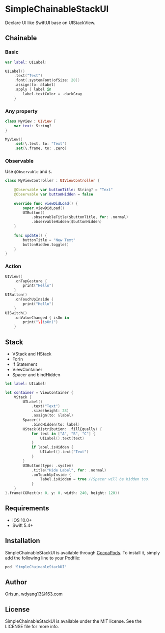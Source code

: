 # SimpleChainableStackUI

Declare UI like SwiftUI base on UIStackView.

## Chainable

### Basic

```swift
var label: UILabel!

UILabel()
    .text("Text")
    .font(.systemFont(ofSize: 20))
    .assign(to: &label)
    .apply { label in
        label.textColor = .darkGray
    }
```

### Any property

```swift
class MyView : UIView {
    var text: String?
}

MyView()
    .set(\.text, to: "Text")
    .set(\.frame, to: .zero)
```

### Observable

Use `@Observable` and `$`.

```swift
class MyViewController : UIViewController {
    
    @Observable var buttonTitle: String? = "Text"
    @Observable var buttonHidden = false
    
    override func viewDidLoad() {
        super.viewDidLoad()
        UIButton()
            .observableTitle($buttonTitle, for: .normal)
            .observableHidden($buttonHidden)
    }
    
    func update() {
        buttonTitle = "New Text"
        buttonHidden.toggle()
    }
}
```

### Action

```swift
UIView()
    .onTapGesture {
        print("Hello")
    }
UIButton()
    .onTouchUpInside {
        print("Hello")
    }
UISwitch()
    .onValueChanged { isOn in
        print("\(isOn)")
    }
```

## Stack

- VStack and HStack
- ForIn
- If Statement
- ViewContainer
- Spacer and bindHidden

```swift
let label: UILabel!

let container = ViewContainer {
    VStack {
        UILabel()
            .text("Text")
            .size(height: 28)
            .assign(to: &label)
        Spacer()
            .bindHidden(to: label)
        HStack(distribution: .fillEqually) {
            for text in ["A", "B", "C"] {
                UILabel().text(text)
            }
            if label.isHidden {
                UILabel().text("Text")
            }
        }
        UIButton(type: .system)
            .title("Hide Label", for: .normal)
            .onTouchUpInside {
                label.isHidden = true //Spacer will be hidden too.
            }
    }
}.frame(CGRect(x: 0, y: 0, width: 240, height: 120))
```

## Requirements

- iOS 10.0+
- Swift 5.4+

## Installation

SimpleChainableStackUI is available through [CocoaPods](https://cocoapods.org). To install
it, simply add the following line to your Podfile:

```ruby
pod 'SimpleChainableStackUI'
```

## Author

Orisun, wdyang13@163.com

## License

SimpleChainableStackUI is available under the MIT license. See the LICENSE file for more info.
